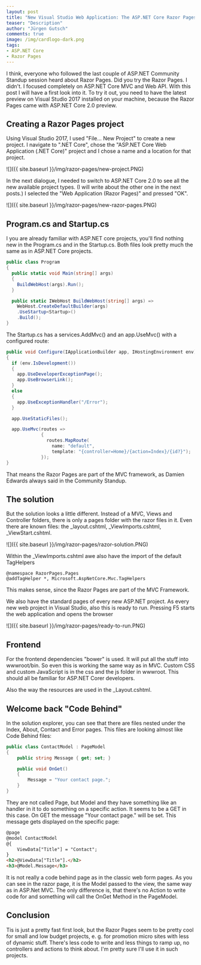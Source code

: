 ```yaml
---
layout: post
title: "New Visual Studio Web Application: The ASP.NET Core Razor Pages"
teaser: "Description"
author: "Jürgen Gutsch"
comments: true
image: /img/cardlogo-dark.png
tags: 
- ASP.NET Core
- Razor Pages
---
```


I think, everyone who followed the last couple of ASP.NET Community Standup session heard about Razor Pages. Did you try the Razor Pages. I didn't. I focused completely on ASP.NET Core MVC and Web API. With this post I will have a first look into it. To try it out, you need to have the latest preview on Visual Studio 2017 installed on your machine, because the Razor Pages came with ASP.NET Core 2.0 preview.

## Creating a Razor Pages project

Using Visual Studio 2017, I used "File... New Project" to create a new project. I navigate to ".NET Core", chose the "ASP.NET Core Web Application (.NET Core)" project  and I chose a name and a location for that project.

![]({{ site.baseurl }}/img/razor-pages/new-project.PNG)

In the next dialogue, I needed to switch to ASP.NET Core 2.0 to see all the new available project types. (I will write about the other one in the next posts.) I selected the "Web Application (Razor Pages)" and pressed "OK".

![]({{ site.baseurl }}/img/razor-pages/new-razor-pages.PNG)

## Program.cs and Startup.cs

I you are already familiar with ASP.NET core projects, you'll find nothing new in the Program.cs and in the Startup.cs. Both files look pretty much the same as in ASP.NET Core projects.

~~~ csharp
public class Program
{
  public static void Main(string[] args)
  {
    BuildWebHost(args).Run();
  }

  public static IWebHost BuildWebHost(string[] args) =>
    WebHost.CreateDefaultBuilder(args)
    .UseStartup<Startup>()
    .Build();
}
~~~

The Startup.cs has a services.AddMvc() and an app.UseMvc() with a configured route:

~~~ csharp
public void Configure(IApplicationBuilder app, IHostingEnvironment env)
{
  if (env.IsDevelopment())
  {
    app.UseDeveloperExceptionPage();
    app.UseBrowserLink();
  }
  else
  {
    app.UseExceptionHandler("/Error");
  }

  app.UseStaticFiles();

  app.UseMvc(routes =>
             {
               routes.MapRoute(
                 name: "default",
                 template: "{controller=Home}/{action=Index}/{id?}");
             });
}
~~~

That means the Razor Pages are part of the MVC framework, as Damien Edwards always said in the Community Standup. 

## The solution 

But the solution looks a little different. Instead of a MVC, Views and Controller folders, there is only a pages folder with the razor files in it. Even there are known files: the _layout.cshtml, _ViewImports.cshtml, _ViewStart.cshtml.

![]({{ site.baseurl }}/img/razor-pages/razor-solution.PNG)

Within the _ViewImports.cshtml awe also have the import of the default TagHelpers

~~~ razor
@namespace RazorPages.Pages
@addTagHelper *, Microsoft.AspNetCore.Mvc.TagHelpers
~~~

This makes sense, since the Razor Pages are part of the MVC Framework. 

We also have the standard pages of every new ASP.NET project. As every new web project in Visual Studio, also this is ready to run. Pressing F5 starts the web application and opens the browser

![]({{ site.baseurl }}/img/razor-pages/ready-to-run.PNG)

## Frontend

For the frontend dependencies "bower" is used. It will put all the stuff into wwwroot/bin. So even this is working the same way as in MVC. Custom CSS and custom JavaScript is in the css and the js folder in wwwroot. This should all be familiar for ASP.NET Corer developers.

Also the way the resources are used in the _Layout.cshtml.

## Welcome back "Code Behind"

In the solution explorer, you can see that there are files nested under the Index, About, Contact and Error pages. This files are looking almost like Code Behind files:

~~~ csharp
public class ContactModel : PageModel
{
    public string Message { get; set; }

    public void OnGet()
    {
        Message = "Your contact page.";
    }
}
~~~

They are not called Page, but Model and they have something like an handler in it to do something on a specific action. It seems to be a GET in this case. On GET the message "Your contact page." will be set. This message gets displayed on the specific page:

~~~ html
@page
@model ContactModel
@{
    ViewData["Title"] = "Contact";
}
<h2>@ViewData["Title"].</h2>
<h3>@Model.Message</h3>
~~~

It is not really a code behind page as in the classic web form pages. As you can see in the razor page, it is the Model passed to the view, the same way as in ASP.Net MVC. The only difference is, that there's no Action to write code for and something will call the OnGet Method in the PageModel.

## Conclusion

Tis is just a pretty fast first look, but the Razor Pages seem to be pretty cool for small and low budget projects, e. g. for promotion micro sites with less of dynamic stuff. There's less code to write and less things to ramp up, no controllers and actions to think about. I'm pretty sure I'll use it in such projects.
